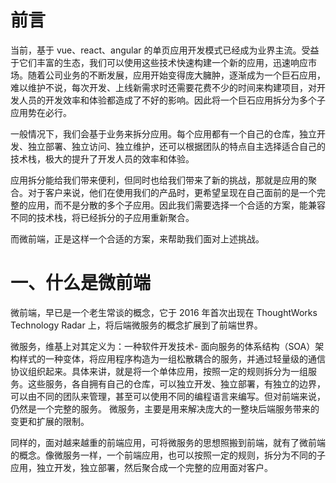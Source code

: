 # 前言
当前，基于 vue、react、angular 的单页应用开发模式已经成为业界主流。受益于它们丰富的生态，我们可以使用这些技术快速构建一个新的应用，迅速响应市场。随着公司业务的不断发展，应用开始变得庞大臃肿，逐渐成为一个巨石应用，难以维护不说，每次开发、上线新需求时还需要花费不少的时间来构建项目，对开发人员的开发效率和体验都造成了不好的影响。因此将一个巨石应用拆分为多个子应用势在必行。

一般情况下，我们会基于业务来拆分应用。每个应用都有一个自己的仓库，独立开发、独立部署、独立访问、独立维护，还可以根据团队的特点自主选择适合自己的技术栈，极大的提升了开发人员的效率和体验。

应用拆分能给我们带来便利，但同时也给我们带来了新的挑战，那就是应用的聚合。对于客户来说，他们在使用我们的产品时，更希望呈现在自己面前的是一个完整的应用，而不是分散的多个子应用。因此我们需要选择一个合适的方案，能兼容不同的技术栈，将已经拆分的子应用重新聚合。

而微前端，正是这样一个合适的方案，来帮助我们面对上述挑战。

# 一、什么是微前端

微前端，早已是一个老生常谈的概念，它于 2016 年首次出现在 ThoughtWorks Technology Radar 上，将后端微服务的概念扩展到了前端世界。

微服务，维基上对其定义为：一种软件开发技术- 面向服务的体系结构（SOA）架构样式的一种变体，将应用程序构造为一组松散耦合的服务，并通过轻量级的通信协议组织起来。具体来讲，就是将一个单体应用，按照一定的规则拆分为一组服务。这些服务，各自拥有自己的仓库，可以独立开发、独立部署，有独立的边界，可以由不同的团队来管理，甚至可以使用不同的编程语言来编写。但对前端来说，仍然是一个完整的服务。
微服务，主要是用来解决庞大的一整块后端服务带来的变更和扩展的限制。

同样的，面对越来越重的前端应用，可将微服务的思想照搬到前端，就有了微前端的概念。像微服务一样，一个前端应用，也可以按照一定的规则，拆分为不同的子应用，独立开发，独立部署，然后聚合成一个完整的应用面对客户。